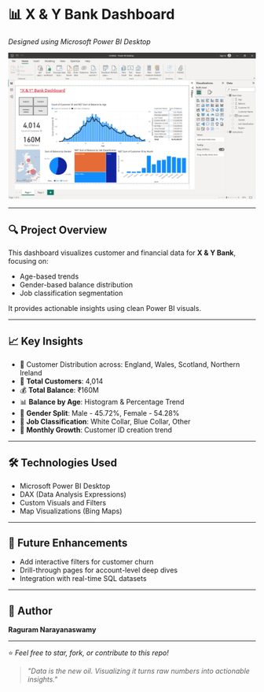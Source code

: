 # 📊 X & Y Bank Dashboard

_Designed using Microsoft Power BI Desktop_

![Dashboard Screenshot](Power%20BI%20design.png)

---

## 🔍 Project Overview

This dashboard visualizes customer and financial data for **X & Y Bank**, focusing on:

- Age-based trends
- Gender-based balance distribution
- Job classification segmentation

It provides actionable insights using clean Power BI visuals.

---

## 📈 Key Insights

- 📍 Customer Distribution across: England, Wales, Scotland, Northern Ireland  
- 👥 **Total Customers**: 4,014  
- 💰 **Total Balance**: ₹160M  
- 📊 **Balance by Age**: Histogram & Percentage Trend  
- 🚻 **Gender Split**: Male - 45.72%, Female - 54.28%  
- 💼 **Job Classification**: White Collar, Blue Collar, Other  
- 📅 **Monthly Growth**: Customer ID creation trend  

---

## 🛠️ Technologies Used

- Microsoft Power BI Desktop  
- DAX (Data Analysis Expressions)  
- Custom Visuals and Filters  
- Map Visualizations (Bing Maps)

---

## 🚀 Future Enhancements

- Add interactive filters for customer churn  
- Drill-through pages for account-level deep dives  
- Integration with real-time SQL datasets  

---

## 🙌 Author

**Raguram Narayanaswamy**

---

⭐ *Feel free to star, fork, or contribute to this repo!*

> _"Data is the new oil. Visualizing it turns raw numbers into actionable insights."_

